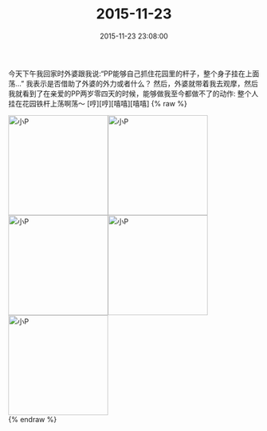 ﻿---
title: "2015-11-23"
date: 2015-11-23 23:08:00
tags:
categories: 妈妈
---
今天下午我回家时外婆跟我说:“PP能够自己抓住花园里的杆子，整个身子挂在上面荡…”
我表示是否借助了外婆的外力或者什么？
然后，外婆就带着我去观摩，然后我就看到了在亲爱的PP两岁零四天的时候，能够做我至今都做不了的动作:
整个人挂在花园铁杆上荡啊荡～
[哼][哼][嘻嘻][嘻嘻]
{% raw %}
<div style="width:500 px">
<div style="float:left; width:100 px"><img src="/images/微信图片_20171011173253.jpg" width="200" alt="小P"></div>
<div style="float:left; width:100 px"><img src="/images/微信图片_20171011173305.jpg" width="200" alt="小P"></div>
<div style="float:left; width:100 px"><img src="/images/微信图片_20171011173313.jpg" width="200" alt="小P"></div>
<div style="float:left; width:100 px"><img src="/images/微信图片_20171011173324.jpg" width="200" alt="小P"></div>
<div style="float:left; width:100 px"><img src="/images/微信图片_20171011173333.jpg" width="200" alt="小P"></div>
<div style="clear:both"></div>
</div>
{% endraw %}